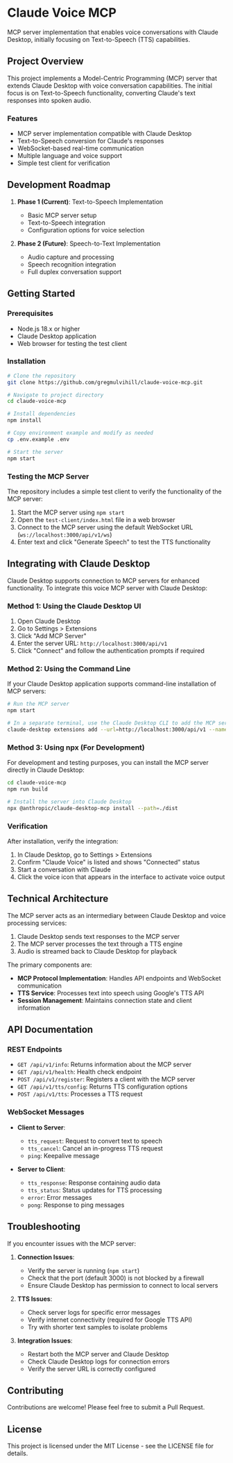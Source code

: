 # Claude Voice MCP

MCP server implementation that enables voice conversations with Claude Desktop, initially focusing on Text-to-Speech (TTS) capabilities.

## Project Overview

This project implements a Model-Centric Programming (MCP) server that extends Claude Desktop with voice conversation capabilities. The initial focus is on Text-to-Speech functionality, converting Claude's text responses into spoken audio.

### Features

- MCP server implementation compatible with Claude Desktop
- Text-to-Speech conversion for Claude's responses
- WebSocket-based real-time communication
- Multiple language and voice support
- Simple test client for verification

## Development Roadmap

1. **Phase 1 (Current)**: Text-to-Speech Implementation
   - Basic MCP server setup
   - Text-to-Speech integration
   - Configuration options for voice selection

2. **Phase 2 (Future)**: Speech-to-Text Implementation
   - Audio capture and processing
   - Speech recognition integration
   - Full duplex conversation support

## Getting Started

### Prerequisites

- Node.js 18.x or higher
- Claude Desktop application
- Web browser for testing the test client

### Installation

```bash
# Clone the repository
git clone https://github.com/gregmulvihill/claude-voice-mcp.git

# Navigate to project directory
cd claude-voice-mcp

# Install dependencies
npm install

# Copy environment example and modify as needed
cp .env.example .env

# Start the server
npm start
```

### Testing the MCP Server

The repository includes a simple test client to verify the functionality of the MCP server:

1. Start the MCP server using `npm start`
2. Open the `test-client/index.html` file in a web browser
3. Connect to the MCP server using the default WebSocket URL (`ws://localhost:3000/api/v1/ws`)
4. Enter text and click "Generate Speech" to test the TTS functionality

## Integrating with Claude Desktop

Claude Desktop supports connection to MCP servers for enhanced functionality. To integrate this voice MCP server with Claude Desktop:

### Method 1: Using the Claude Desktop UI

1. Open Claude Desktop
2. Go to Settings > Extensions
3. Click "Add MCP Server"
4. Enter the server URL: `http://localhost:3000/api/v1`
5. Click "Connect" and follow the authentication prompts if required

### Method 2: Using the Command Line

If your Claude Desktop application supports command-line installation of MCP servers:

```bash
# Run the MCP server
npm start

# In a separate terminal, use the Claude Desktop CLI to add the MCP server
claude-desktop extensions add --url=http://localhost:3000/api/v1 --name="Claude Voice"
```

### Method 3: Using npx (For Development)

For development and testing purposes, you can install the MCP server directly in Claude Desktop:

```bash
cd claude-voice-mcp
npm run build

# Install the server into Claude Desktop
npx @anthropic/claude-desktop-mcp install --path=./dist
```

### Verification

After installation, verify the integration:

1. In Claude Desktop, go to Settings > Extensions
2. Confirm "Claude Voice" is listed and shows "Connected" status
3. Start a conversation with Claude
4. Click the voice icon that appears in the interface to activate voice output

## Technical Architecture

The MCP server acts as an intermediary between Claude Desktop and voice processing services:

1. Claude Desktop sends text responses to the MCP server
2. The MCP server processes the text through a TTS engine
3. Audio is streamed back to Claude Desktop for playback

The primary components are:

- **MCP Protocol Implementation**: Handles API endpoints and WebSocket communication
- **TTS Service**: Processes text into speech using Google's TTS API
- **Session Management**: Maintains connection state and client information

## API Documentation

### REST Endpoints

- `GET /api/v1/info`: Returns information about the MCP server
- `GET /api/v1/health`: Health check endpoint
- `POST /api/v1/register`: Registers a client with the MCP server
- `GET /api/v1/tts/config`: Returns TTS configuration options
- `POST /api/v1/tts`: Processes a TTS request

### WebSocket Messages

- **Client to Server**:
  - `tts_request`: Request to convert text to speech
  - `tts_cancel`: Cancel an in-progress TTS request
  - `ping`: Keepalive message

- **Server to Client**:
  - `tts_response`: Response containing audio data
  - `tts_status`: Status updates for TTS processing
  - `error`: Error messages
  - `pong`: Response to ping messages

## Troubleshooting

If you encounter issues with the MCP server:

1. **Connection Issues**:
   - Verify the server is running (`npm start`)
   - Check that the port (default 3000) is not blocked by a firewall
   - Ensure Claude Desktop has permission to connect to local servers

2. **TTS Issues**:
   - Check server logs for specific error messages
   - Verify internet connectivity (required for Google TTS API)
   - Try with shorter text samples to isolate problems

3. **Integration Issues**:
   - Restart both the MCP server and Claude Desktop
   - Check Claude Desktop logs for connection errors
   - Verify the server URL is correctly configured

## Contributing

Contributions are welcome! Please feel free to submit a Pull Request.

## License

This project is licensed under the MIT License - see the LICENSE file for details.